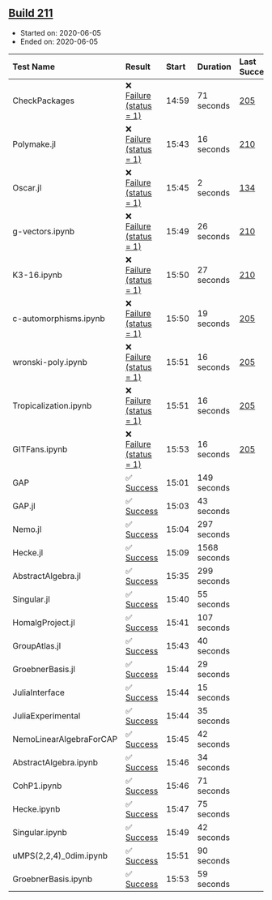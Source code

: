 ## [Build 211](https://oscarci.mathematik.uni-kl.de/job/oscar-stable/211/)

* Started on: 2020-06-05
* Ended on: 2020-06-05

| Test Name    | Result | Start | Duration | Last Success | First Failure |
|:-------------|:-------|:------|:---------|:-------------|:--------------|
| CheckPackages | ❌ [Failure (status = 1)](https://oscarci.mathematik.uni-kl.de/job/oscar-stable/211/artifact/logs/build-211/CheckPackages.log) | 14:59 | 71 seconds | [205](https://oscarci.mathematik.uni-kl.de/job/oscar-stable/205/) | [206](https://oscarci.mathematik.uni-kl.de/job/oscar-stable/206/) |
| Polymake.jl | ❌ [Failure (status = 1)](https://oscarci.mathematik.uni-kl.de/job/oscar-stable/211/artifact/logs/build-211/Polymake.jl.log) | 15:43 | 16 seconds | [210](https://oscarci.mathematik.uni-kl.de/job/oscar-stable/210/) | [211](https://oscarci.mathematik.uni-kl.de/job/oscar-stable/211/) |
| Oscar.jl | ❌ [Failure (status = 1)](https://oscarci.mathematik.uni-kl.de/job/oscar-stable/211/artifact/logs/build-211/Oscar.jl.log) | 15:45 | 2 seconds | [134](https://oscarci.mathematik.uni-kl.de/job/oscar-stable/134/) | [177](https://oscarci.mathematik.uni-kl.de/job/oscar-stable/177/) |
| g-vectors.ipynb | ❌ [Failure (status = 1)](https://oscarci.mathematik.uni-kl.de/job/oscar-stable/211/artifact/logs/build-211/g-vectors.ipynb.log) | 15:49 | 26 seconds | [210](https://oscarci.mathematik.uni-kl.de/job/oscar-stable/210/) | [211](https://oscarci.mathematik.uni-kl.de/job/oscar-stable/211/) |
| K3-16.ipynb | ❌ [Failure (status = 1)](https://oscarci.mathematik.uni-kl.de/job/oscar-stable/211/artifact/logs/build-211/K3-16.ipynb.log) | 15:50 | 27 seconds | [210](https://oscarci.mathematik.uni-kl.de/job/oscar-stable/210/) | [211](https://oscarci.mathematik.uni-kl.de/job/oscar-stable/211/) |
| c-automorphisms.ipynb | ❌ [Failure (status = 1)](https://oscarci.mathematik.uni-kl.de/job/oscar-stable/211/artifact/logs/build-211/c-automorphisms.ipynb.log) | 15:50 | 19 seconds | [205](https://oscarci.mathematik.uni-kl.de/job/oscar-stable/205/) | [206](https://oscarci.mathematik.uni-kl.de/job/oscar-stable/206/) |
| wronski-poly.ipynb | ❌ [Failure (status = 1)](https://oscarci.mathematik.uni-kl.de/job/oscar-stable/211/artifact/logs/build-211/wronski-poly.ipynb.log) | 15:51 | 16 seconds | [205](https://oscarci.mathematik.uni-kl.de/job/oscar-stable/205/) | [206](https://oscarci.mathematik.uni-kl.de/job/oscar-stable/206/) |
| Tropicalization.ipynb | ❌ [Failure (status = 1)](https://oscarci.mathematik.uni-kl.de/job/oscar-stable/211/artifact/logs/build-211/Tropicalization.ipynb.log) | 15:51 | 16 seconds | [205](https://oscarci.mathematik.uni-kl.de/job/oscar-stable/205/) | [206](https://oscarci.mathematik.uni-kl.de/job/oscar-stable/206/) |
| GITFans.ipynb | ❌ [Failure (status = 1)](https://oscarci.mathematik.uni-kl.de/job/oscar-stable/211/artifact/logs/build-211/GITFans.ipynb.log) | 15:53 | 16 seconds | [205](https://oscarci.mathematik.uni-kl.de/job/oscar-stable/205/) | [206](https://oscarci.mathematik.uni-kl.de/job/oscar-stable/206/) |
| GAP | ✅ [Success](https://oscarci.mathematik.uni-kl.de/job/oscar-stable/211/artifact/logs/build-211/GAP.log) | 15:01 | 149 seconds |  |  |
| GAP.jl | ✅ [Success](https://oscarci.mathematik.uni-kl.de/job/oscar-stable/211/artifact/logs/build-211/GAP.jl.log) | 15:03 | 43 seconds |  |  |
| Nemo.jl | ✅ [Success](https://oscarci.mathematik.uni-kl.de/job/oscar-stable/211/artifact/logs/build-211/Nemo.jl.log) | 15:04 | 297 seconds |  |  |
| Hecke.jl | ✅ [Success](https://oscarci.mathematik.uni-kl.de/job/oscar-stable/211/artifact/logs/build-211/Hecke.jl.log) | 15:09 | 1568 seconds |  |  |
| AbstractAlgebra.jl | ✅ [Success](https://oscarci.mathematik.uni-kl.de/job/oscar-stable/211/artifact/logs/build-211/AbstractAlgebra.jl.log) | 15:35 | 299 seconds |  |  |
| Singular.jl | ✅ [Success](https://oscarci.mathematik.uni-kl.de/job/oscar-stable/211/artifact/logs/build-211/Singular.jl.log) | 15:40 | 55 seconds |  |  |
| HomalgProject.jl | ✅ [Success](https://oscarci.mathematik.uni-kl.de/job/oscar-stable/211/artifact/logs/build-211/HomalgProject.jl.log) | 15:41 | 107 seconds |  |  |
| GroupAtlas.jl | ✅ [Success](https://oscarci.mathematik.uni-kl.de/job/oscar-stable/211/artifact/logs/build-211/GroupAtlas.jl.log) | 15:43 | 40 seconds |  |  |
| GroebnerBasis.jl | ✅ [Success](https://oscarci.mathematik.uni-kl.de/job/oscar-stable/211/artifact/logs/build-211/GroebnerBasis.jl.log) | 15:44 | 29 seconds |  |  |
| JuliaInterface | ✅ [Success](https://oscarci.mathematik.uni-kl.de/job/oscar-stable/211/artifact/logs/build-211/JuliaInterface.log) | 15:44 | 15 seconds |  |  |
| JuliaExperimental | ✅ [Success](https://oscarci.mathematik.uni-kl.de/job/oscar-stable/211/artifact/logs/build-211/JuliaExperimental.log) | 15:44 | 35 seconds |  |  |
| NemoLinearAlgebraForCAP | ✅ [Success](https://oscarci.mathematik.uni-kl.de/job/oscar-stable/211/artifact/logs/build-211/NemoLinearAlgebraForCAP.log) | 15:45 | 42 seconds |  |  |
| AbstractAlgebra.ipynb | ✅ [Success](https://oscarci.mathematik.uni-kl.de/job/oscar-stable/211/artifact/logs/build-211/AbstractAlgebra.ipynb.log) | 15:46 | 34 seconds |  |  |
| CohP1.ipynb | ✅ [Success](https://oscarci.mathematik.uni-kl.de/job/oscar-stable/211/artifact/logs/build-211/CohP1.ipynb.log) | 15:46 | 71 seconds |  |  |
| Hecke.ipynb | ✅ [Success](https://oscarci.mathematik.uni-kl.de/job/oscar-stable/211/artifact/logs/build-211/Hecke.ipynb.log) | 15:47 | 75 seconds |  |  |
| Singular.ipynb | ✅ [Success](https://oscarci.mathematik.uni-kl.de/job/oscar-stable/211/artifact/logs/build-211/Singular.ipynb.log) | 15:49 | 42 seconds |  |  |
| uMPS(2,2,4)_0dim.ipynb | ✅ [Success](https://oscarci.mathematik.uni-kl.de/job/oscar-stable/211/artifact/logs/build-211/uMPS-2-2-4-_0dim.ipynb.log) | 15:51 | 90 seconds |  |  |
| GroebnerBasis.ipynb | ✅ [Success](https://oscarci.mathematik.uni-kl.de/job/oscar-stable/211/artifact/logs/build-211/GroebnerBasis.ipynb.log) | 15:53 | 59 seconds |  |  |

